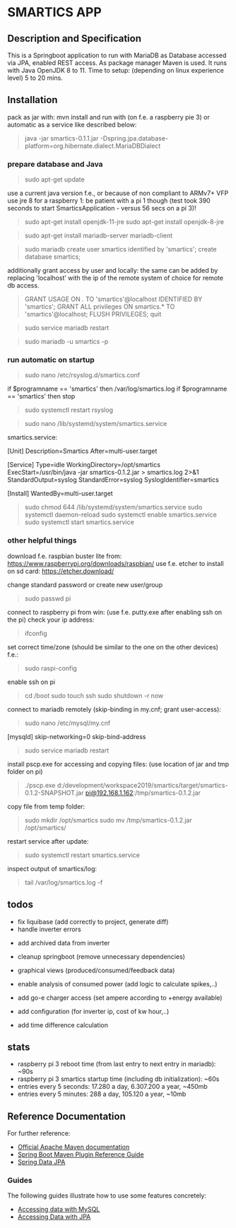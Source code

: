 # SMARTICS APP

## Description and Specification
This is a Springboot application to run with MariaDB as Database accessed via JPA, enabled REST access. As package manager Maven is used.
It runs with Java OpenJDK 8 to 11.
Time to setup: (depending on linux experience level) 5 to 20 mins.

## Installation
pack as jar with: mvn install
and run with (on f.e. a raspberry pie 3) or automatic as a service like described below:
> java -jar smartics-0.1.1.jar -Dspring.jpa.database-platform=org.hibernate.dialect.MariaDBDialect

### prepare database and Java

> sudo apt-get update

use a current java version f.e., or because of non compliant to ARMv7+ VFP use jre 8 for a raspberry 1:
be patient with a pi 1 though (test took 390 seconds to start SmarticsApplication - versus 56 secs on a pi 3)!
> sudo apt-get install openjdk-11-jre
> sudo apt-get install openjdk-8-jre

> sudo apt-get install mariadb-server mariadb-client

> sudo mariadb
> create user smartics identified by 'smartics';
> create database smartics;

additionally grant access by user and locally:
the same can be added by replacing 'localhost' with the ip of the remote system of choice for remote db access.

> GRANT USAGE ON *.* TO 'smartics'@localhost IDENTIFIED BY 'smartics';
> GRANT ALL privileges ON smartics.* TO 'smartics'@localhost;
> FLUSH PRIVILEGES;
> quit

> sudo service mariadb restart

> sudo mariadb -u smartics -p

### run automatic on startup

> sudo nano /etc/rsyslog.d/smartics.conf

if $programname == 'smartics' then /var/log/smartics.log
if $programname == 'smartics' then stop

> sudo systemctl restart rsyslog

> sudo nano /lib/systemd/system/smartics.service

smartics.service:

 [Unit]
 Description=Smartics
 After=multi-user.target

 [Service]
 Type=idle
 WorkingDirectory=/opt/smartics
 ExecStart=/usr/bin/java -jar smartics-0.1.2.jar > smartics.log 2>&1
 StandardOutput=syslog
 StandardError=syslog
 SyslogIdentifier=smartics

 [Install]
 WantedBy=multi-user.target

> sudo chmod 644 /lib/systemd/system/smartics.service
> sudo systemctl daemon-reload
> sudo systemctl enable smartics.service
> sudo systemctl start smartics.service

### other helpful things

download f.e. raspbian buster lite from: https://www.raspberrypi.org/downloads/raspbian/
use f.e. etcher to install on sd card: https://etcher.download/

change standard password or create new user/group
> sudo passwd pi

connect to raspberry pi from win: (use f.e. putty.exe after enabling ssh on the pi)
check your ip address:
> ifconfig

set correct time/zone (should be similar to the one on the other devices) f.e.:
> sudo raspi-config

enable ssh on pi
> cd /boot
> sudo touch ssh
> sudo shutdown -r now

connect to mariadb remotely (skip-binding in my.cnf; grant user-access):
> sudo nano /etc/mysql/my.cnf

 [mysqld]
 skip-networking=0
 skip-bind-address

> sudo service mariadb restart

install pscp.exe for accessing and copying files: (use location of jar and tmp folder on pi)
> ./pscp.exe d:/development/workspace2019/smartics/target/smartics-0.1.2-SNAPSHOT.jar pi@192.168.1.162:/tmp/smartics-0.1.2.jar

copy file from temp folder:
> sudo mkdir /opt/smartics
> sudo mv /tmp/smartics-0.1.2.jar /opt/smartics/

restart service after update:
> sudo systemctl restart smartics.service

inspect output of smartics/log:
> tail /var/log/smartics.log -f


## todos
- fix liquibase (add correctly to project, generate diff)
- handle inverter errors
+ add archived data from inverter
- cleanup springboot (remove unnecessary dependencies)

- graphical views (produced/consumed/feedback data)
- enable analysis of consumed power (add logic to calculate spikes,..)
- add go-e charger access (set ampere according to +energy available)
- add configuration (for inverter ip, cost of kw hour,..)
- add time difference calculation


## stats

- raspberry pi 3 reboot time (from last entry to next entry in mariadb): ~90s
- raspberry pi 3 smartics startup time (including db initialization): ~60s
- entries every 5 seconds: 17.280 a day, 6.307.200 a year, ~450mb
- entries every 5 minutes: 288 a day, 105.120 a year, ~10mb


## Reference Documentation
For further reference:

* [Official Apache Maven documentation](https://maven.apache.org/guides/index.html)
* [Spring Boot Maven Plugin Reference Guide](https://docs.spring.io/spring-boot/docs/2.2.1.RELEASE/maven-plugin/)
* [Spring Data JPA](https://docs.spring.io/spring-boot/docs/2.2.1.RELEASE/reference/htmlsingle/#boot-features-jpa-and-spring-data)

### Guides
The following guides illustrate how to use some features concretely:

* [Accessing data with MySQL](https://spring.io/guides/gs/accessing-data-mysql/)
* [Accessing Data with JPA](https://spring.io/guides/gs/accessing-data-jpa/)

